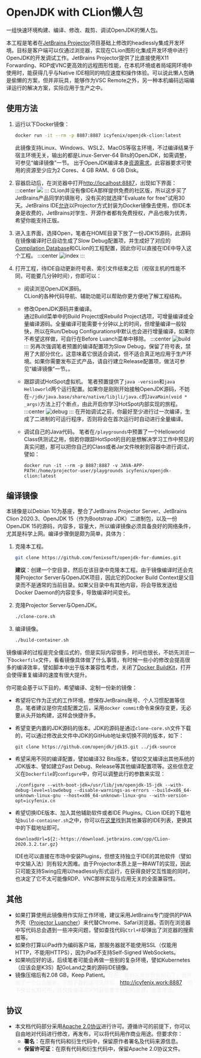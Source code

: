 # OpenJDK with CLion懒人包

一组快速环境构建、编译、修改、裁剪、调试OpenJDK的懒人包。

本工程是笔者在[JetBrains Projector](https://github.com/JetBrains/projector-server)项目基础上修改的headlessly集成开发环境。目标是客户端可以仅通过浏览器，实现在CLion图形化集成开发环境中进行OpenJDK的开发调试工作。JetBrains Projector提供了比直接使用X11 Forwarding、RDP或VNC更高效的远程图形性能，在本机环境或者局域网环境中使用时，能获得几乎与Native IDE相同的响应速度和操作体验。可以说此懒人包确是偷懒的方案，但并非玩具，能够作为VSC Remote之外，另一种本机编码远端编译运行的解决方案，实际应用于生产之中。

## 使用方法

1. 运行以下Docker镜像：
    ```bash
    docker run -it --rm -p 8887:8887 icyfenix/openjdk-clion:latest
    ```
    此镜像支持Linux、Windows、WSL2、MacOS等宿主环境，不过编译结果于宿主环境无关，输出的都是Linux-Server-64 Bits的OpenJDK，如需调整，可参见“编译镜像”一节。
    出于OpenJDK编译本身[资源需求](https://hg.openjdk.java.net/jdk/jdk/raw-file/tip/doc/building.html#build-hardware-requirements)，此容器要求可使用的资源至少应为2 Cores、4 GB RAM、6 GB Disk。

2. 容器启动后，在浏览器中打开[http://localhost:8887](http://localhost:8887)，出现如下界面：
   :::center
   ![](./images/reg.png)
   :::
   CLion并没有像IDEA那样提供免费的社区版，所以这步买了JetBrains产品同学的填账号，没有买的就选择"Evaluate for free"试用30天。JetBrains IDE[允许](https://github.com/JetBrains/projector-docker#license)以Projector方式封装为Docker镜像去使用，但IDE本身是收费的，JetBrains对学生、开源作者都有免费授权，产品也极为优秀，希望你能支持正版。

3. 进入主界面，选择Open，笔者在HOME目录下放了一份JDK15源码，此源码在镜像编译时已自动生成了Slow Debug配置项，并生成好了对应的[Compilation Database](https://hg.openjdk.java.net/jdk/jdk/raw-file/tip/doc/ide.html)和CLion的工程配置，因此你可以直接在IDE中导入这个工程。
    :::center
    ![index](./images/index.png)
    :::

4. 打开工程，待IDE自动更新符号表、索引文件结束之后（视宿主机的性能不同，可能要几分钟时间），你即可以：
    - 阅读浏览OpenJDK源码。<br/>CLion的各种代码导航、辅助功能可以帮助你更方便地了解工程结构。
    - 修改OpenJDK源码并重编译。<br/>通过Build菜单中的Build Project或Rebuild Project选项，可增量编译或全量编译源码。全量编译可能需要十分钟以上的时间，但增量编译一般较快，所以在Run/Debug Configurations中默认也会进行增量编译，如果你不希望这样做，可自行在Before Luanch菜单中移除。
      :::center
      ![build](./images/build.png)
      :::
      另再次强调笔者预置的编译配置项为Slow Debug，保留了符号表，禁用了大部分优化，这意味着它很适合调试，但不适合真正地应用于生产环境。如果你需要发布正式产品，请自行建立Release配置项，做法可参见“编译镜像”一节。。

    - 跟踪调试HotSpot虚拟机。
      笔者预置提供了`java -version`和`java Helloworld`两个运行配置。如果你是刚刚开始接触OpenJDK源码，不妨在`~/jdk/java.base/share/native/libjli/java.c`的`JavaMain(void * _args)`方法上打个断点，由此开启你学习HotSpot内部实现的旅程。
      :::center
      ![debug](./images/debug.png)
      :::
      在开始调试之前，你最好至少进行过一次编译，生成了二进制的可运行程序，否则将会在首次运行时自动进行全量编译。

    - 调试自己的Java代码。
      笔者在`/playgrounds`中预置了一个Helloworld Class供测试之用，倘若你跟踪HotSpot的目的是想解决学习工作中预见的真实问题，那可以把你自己的Class或者Jar文件映射到容器中进行调试，譬如：
        ```
      docker run -it --rm -p 8887:8887 -v JAVA-APP-PATH:/home/projector-user/playgrounds icyfenix/openjdk-clion:latest
        ```


## 编译镜像

本镜像是以Debian 10为基座，整合了JetBrains Projector Server、JetBrains Clion 2020.3、OpenJDK 15（作为Bootstrap JDK）二进制包，以及一份OpenJDK 15的源码，内容多，容量大，所以编译镜像必须具备良好的网络条件，尤其是科学上网。编译步骤倒是颇为简单，具体为：

1. 克隆本工程。
   ```bash
   git clone https://github.com/fenixsoft/openjdk-for-dummies.git
   ```
   **建议**：创建一个空目录，然后在该目录中克隆本工程。由于镜像编译时还会克隆Projector Server与OpenJDK项目，因此它的Docker Build Context是父目录而不是通常的当前目录。如果父目录中有其他内容，将会导致发送给Docker Daemon的内容变多，导致编译时间变长。

2. 克隆Projector Server与OpenJDK。
   ```bash
   ./clone-core.sh
   ```

3. 编译镜像。
   ```bash
   ./build-container.sh
   ```
镜像编译的过程是完全傻瓜式的，但是实际内容很多，时间也很长，不妨先浏览一下`Dockerfile`文件，看看镜像具体做了什么事情，有时候一些小的修改会提高很多的编译效率，譬如脚本中出于版本兼容性考虑，关闭了[Docker BuildKit](https://docs.docker.com/develop/develop-images/build_enhancements/)，打开会使得重复编译的速度有很大提升。

你可能会基于以下目的，希望编译、定制一份新的镜像：

- 希望将它作为正式的工作环境，想保存JetBrains账号、个人习惯配置等信息。笔者建议是你完成配置之后，采用`docker commit`命令来保存变更，无必要从头开始构建，这样会快捷许多。

- 希望变更内置的JDK源码的版本。JDK的源码是通过`clone-core.sh`文件下载的，可以通过修改此文件中JDK的GitHub地址来切换不同的版本，如下：

  ```
  git clone https://github.com/openjdk/jdk15.git ../jdk-source
  ```

- 希望采用不同的编译配置，譬如编译32 Bits版本，譬如交叉编译出其他系统的JDK版本、譬如建立Fast Debug、Release等其他编译配置项等。这些信息定义在`Dockerfile`的`configure`中，你可以调整此行的参数来实现：

  ```
  ./configure --with-boot-jdk=/usr/lib/jvm/openjdk-15-jdk --with-debug-level=slowdebug --disable-warnings-as-errors --build=x86_64-unknown-linux-gnu --host=x86_64-unknown-linux-gnu --with-version-opt=icyfenix.cn
  ```

- 希望切换IDE版本、加入其他辅助软件或者IDE Plugins。CLion IDE的下载地址`build-container.sh`之中，你可以在[这里](https://github.com/JetBrains/projector-installer/blob/master/projector_installer/compatible_ide.json)找到其他兼容的IDE列表，更换其中的下载地址即可。

  ```
  downloadUrl=${2:-https://download.jetbrains.com/cpp/CLion-2020.3.2.tar.gz}
  ```

  IDE也可以直接在市场中安装Plugins，但想支持独立于IDE的其他软件（譬如中文输入法）则有较大困难。由于Projector本质上是一种AWT的实现，因此只可能支持Swing应用以headlessly形式运行，在获得良好交互性能的同时，也决定了它不太可能像RDP、VNC那样实现与应用无关的全面兼容性。

## 其他

- 如果打算使用此镜像用作实际工作环境，建议采用JetBrains专门提供的PWA外壳（[Projector Luancher](https://github.com/JetBrains/projector-client/releases)）来代替Chrome、Safari浏览器。否则在浏览器中写代码总会遇到一些冲突问题，譬如查找代码`Ctrl+F`却弹出了浏览器的搜索框等。
- 如果你打算以iPad作为编码客户端，那服务器就不能使用SSL（仅能用HTTP，不能用HTTPS），因为iPad不支持Self-Signed WebSockets。
- 如果响应好的话，后续笔者可能会再做一些别的复杂环境，譬如Kubernetes（应该会是K3S）配GoLand之类的源码IDE镜像。
- 镜像压缩后有2.08 GB，Keep Patient。<span style="color:#EEE">好吧，看到这里也很有耐心了，我开放了一个公众服务，不想下载的话可先体验：<a href="http://icyfenix.work:8887" style="color:#EEE">http://icyfenix.work:8887</a>，但不保证长期可用，且仅按编译JDK的最低要求分配的资源，速度堪忧。</span>

## 协议

- 本文档代码部分采用[Apache 2.0协议](https://www.apache.org/licenses/LICENSE-2.0)进行许可。遵循许可的前提下，你可以自由地对代码进行修改，再发布，可以将代码用作商业用途。但要求你：
  - **署名**：在原有代码和衍生代码中，保留原作者署名及代码来源信息。
  - **保留许可证**：在原有代码和衍生代码中，保留Apache 2.0协议文件。
